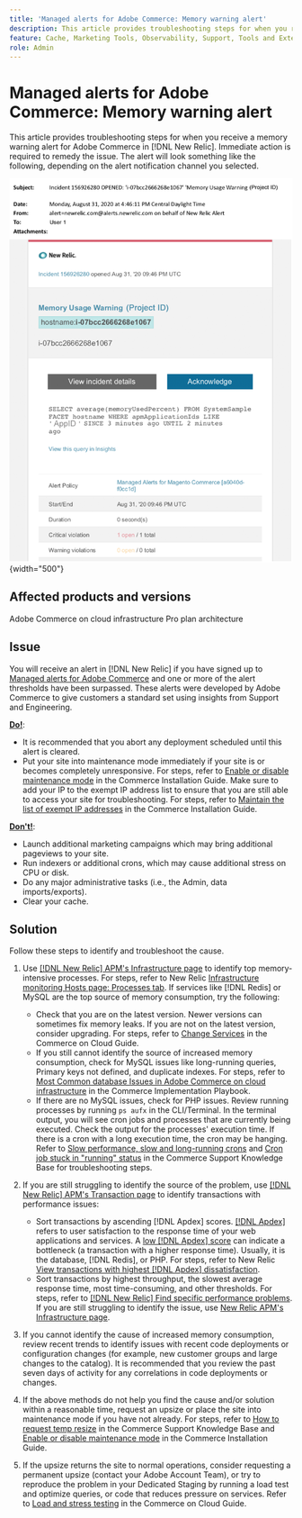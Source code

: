 ```yaml
---
title: 'Managed alerts for Adobe Commerce: Memory warning alert'
description: This article provides troubleshooting steps for when you receive a memory warning alert for Adobe Commerce in [!DNL New Relic]. Immediate action is required to remedy the issue. 
feature: Cache, Marketing Tools, Observability, Support, Tools and External Services
role: Admin
---
```

# Managed alerts for Adobe Commerce: Memory warning alert

This article provides troubleshooting steps for when you receive a memory warning alert for Adobe Commerce in [!DNL New Relic]. Immediate action is required to remedy the issue. The alert will look something like the following, depending on the alert notification channel you selected.

![memory warning](../../assets/managed-alerts/memory-warning-magento-managed.png){width="500"}

## Affected products and versions

Adobe Commerce on cloud infrastructure Pro plan architecture

## Issue

You will receive an alert in [!DNL New Relic] if you have signed up to [Managed alerts for Adobe Commerce](managed-alerts-for-magento-commerce.md) and one or more of the alert thresholds have been surpassed. These alerts were developed by Adobe Commerce to give customers a standard set using insights from Support and Engineering.

 <u>**Do!**</u>:

* It is recommended that you abort any deployment scheduled until this alert is cleared.
* Put your site into maintenance mode immediately if your site is or becomes completely unresponsive. For steps, refer to [Enable or disable maintenance mode](https://experienceleague.adobe.com/en/docs/commerce-operations/installation-guide/tutorials/maintenance-mode) in the Commerce Installation Guide. Make sure to add your IP to the exempt IP address list to ensure that you are still able to access your site for troubleshooting. For steps, refer to [Maintain the list of exempt IP addresses](https://experienceleague.adobe.com/en/docs/commerce-operations/installation-guide/tutorials/maintenance-mode#maintain-the-list-of-exempt-ip-addresses) in the Commerce Installation Guide. 

<u>**Don't!**</u>:

* Launch additional marketing campaigns which may bring additional pageviews to your site.
* Run indexers or additional crons, which may cause additional stress on CPU or disk.
* Do any major administrative tasks (i.e., the Admin, data imports/exports).
* Clear your cache.

## Solution

Follow these steps to identify and troubleshoot the cause.

1. Use [[!DNL New Relic] APM's Infrastructure page](https://docs.newrelic.com/docs/infrastructure/infrastructure-ui-pages/infra-hosts-ui-page/) to identify top memory-intensive processes. For steps, refer to New Relic [Infrastructure monitoring Hosts page: Processes tab](https://docs.newrelic.com/docs/infrastructure/infrastructure-ui-pages/infra-hosts-ui-page/#processes). If services like [!DNL Redis] or MySQL are the top source of memory consumption, try the following:

    * Check that you are on the latest version. Newer versions can sometimes fix memory leaks. If you are not on the latest version, consider upgrading. For steps, refer to [Change Services](https://experienceleague.adobe.com/en/docs/commerce-on-cloud/user-guide/configure/service/services-yaml) in the Commerce on Cloud Guide.
    * If you still cannot identify the source of increased memory consumption, check for MySQL issues like long-running queries, Primary keys not defined, and duplicate indexes. For steps, refer to [Most Common database Issues in Adobe Commerce on cloud infrastructure](https://experienceleague.adobe.com/docs/commerce-operations/implementation-playbook/best-practices/maintenance/resolve-database-performance-issues.html) in the Commerce Implementation Playbook.
    * If there are no MySQL issues, check for PHP issues. Review running processes by running `ps aufx` in the CLI/Terminal. In the terminal output, you will see cron jobs and processes that are currently being executed. Check the output for the processes' execution time. If there is a cron with a long execution time, the cron may be hanging. Refer to [Slow performance, slow and long-running crons](https://experienceleague.adobe.com/en/docs/commerce-knowledge-base/kb/troubleshooting/miscellaneous/slow-performance-slow-and-long-running-crons) and [Cron job stuck in "running" status](https://experienceleague.adobe.com/en/docs/commerce-knowledge-base/kb/troubleshooting/miscellaneous/cron-job-is-stuck-in-running-status) in the Commerce Support Knowledge Base for troubleshooting steps.

1. If you are still struggling to identify the source of the problem, use [[!DNL New Relic] APM's Transaction page](https://docs.newrelic.com/docs/apm/applications-menu/monitoring/transactions-page-find-specific-performance-problems) to identify transactions with performance issues:

    * Sort transactions by ascending [!DNL Apdex] scores. [[!DNL Apdex]](https://docs.newrelic.com/docs/apm/new-relic-apm/apdex/apdex-measure-user-satisfaction) refers to user satisfaction to the response time of your web applications and services. A [low [!DNL Apdex] score](managed-alerts-for-magento-commerce-apdex-warning-alert.md) can indicate a bottleneck (a transaction with a higher response time). Usually, it is the database, [!DNL Redis], or PHP. For steps, refer to New Relic [View transactions with highest [!DNL Apdex] dissatisfaction](https://docs.newrelic.com/docs/apm/new-relic-apm/apdex/view-your-apdex-score#apdex-dissat).
    * Sort transactions by highest throughput, the slowest average response time, most time-consuming, and other thresholds. For steps, refer to [[!DNL New Relic] Find specific performance problems](https://docs.newrelic.com/docs/apm/applications-menu/monitoring/transactions-page-find-specific-performance-problems). If you are still struggling to identify the issue, use [New Relic APM's Infrastructure page](https://docs.newrelic.com/docs/infrastructure/infrastructure-ui-pages/infra-hosts-ui-page/).

1. If you cannot identify the cause of increased memory consumption, review recent trends to identify issues with recent code deployments or configuration changes (for example, new customer groups and large changes to the catalog). It is recommended that you review the past seven days of activity for any correlations in code deployments or changes.

1. If the above methods do not help you find the cause and/or solution within a reasonable time, request an upsize or place the site into maintenance mode if you have not already. For steps, refer to [How to request temp resize](https://experienceleague.adobe.com/en/docs/commerce-knowledge-base/kb/how-to/how-to-request-temporary-magento-upsize) in the Commerce Support Knowledge Base and [Enable or disable maintenance mode](https://experienceleague.adobe.com/en/docs/commerce-operations/installation-guide/tutorials/maintenance-mode) in the Commerce Installation Guide.

1. If the upsize returns the site to normal operations, consider requesting a permanent upsize (contact your Adobe Account Team), or try to reproduce the problem in your Dedicated Staging by running a load test and optimize queries, or code that reduces pressure on services. Refer to [Load and stress testing](https://experienceleague.adobe.com/en/docs/commerce-cloud-service/user-guide/develop/test/staging-and-production#load-and-stress-testing) in the Commerce on Cloud Guide.
